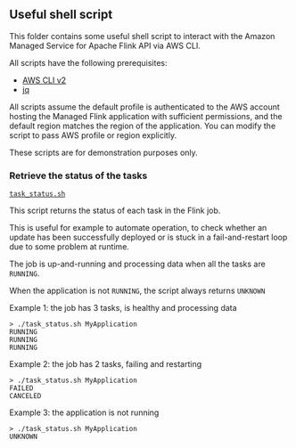 ## Useful shell script

This folder contains some useful shell script to interact with the Amazon Managed Service for Apache Flink API via AWS CLI.

All scripts have the following prerequisites:
* [AWS CLI v2](https://docs.aws.amazon.com/cli/latest/userguide/getting-started-install.html) 
* [jq](https://jqlang.org/) 

All scripts assume the default profile is authenticated to the AWS account hosting the Managed Flink application with sufficient 
permissions, and the default region matches the region of the application.
You can modify the script to pass AWS profile or region explicitly.

These scripts are for demonstration purposes only.

### Retrieve the status of the tasks

[`task_status.sh`](task_status.sh)

This script returns the status of each task in the Flink job.

This is useful for example to automate operation, to check whether an update has been successfully deployed or is stuck 
in a fail-and-restart loop due to some problem at runtime.

The job is up-and-running and processing data when all the tasks are `RUNNING`.

When the application is not `RUNNING`, the script always returns `UNKNOWN`

Example 1: the job has 3 tasks, is healthy and processing data

```shell
> ./task_status.sh MyApplication
RUNNING
RUNNING
RUNNING
```

Example 2: the job has 2 tasks, failing and restarting

```shell
> ./task_status.sh MyApplication
FAILED
CANCELED
```

Example 3: the application is not running

```shell
> ./task_status.sh MyApplication
UNKNOWN
```

